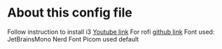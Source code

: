 # About this config file

Follow instruction to install i3 [Youtube link](https://www.youtube.com/watch?v=sE3LHJ8lEss&t=339s)
For rofi [github link](https://github.com/adi1090x/rofi)
Font used: JetBrainsMono Nerd Font
Picom used default
